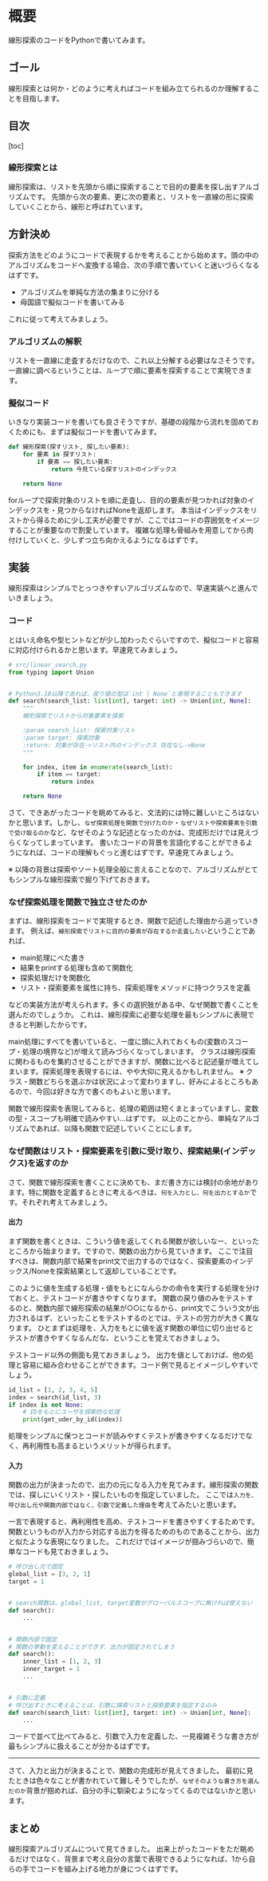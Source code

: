 # 概要

線形探索のコードをPythonで書いてみます。

## ゴール

線形探索とは何か・どのように考えればコードを組み立てられるのか理解することを目指します。

## 目次

[toc]

### 線形探索とは

線形探索は、リストを先頭から順に探索することで目的の要素を探し出すアルゴリズムです。 先頭から次の要素、更に次の要素と、リストを一直線の形に探索していくことから、線形と呼ばれています。

## 方針決め

探索方法をどのようにコードで表現するかを考えることから始めます。頭の中のアルゴリズムをコードへ変換する場合、次の手順で書いていくと迷いづらくなるはずです。

* アルゴリズムを単純な方法の集まりに分ける
* 母国語で擬似コードを書いてみる

これに従って考えてみましょう。

### アルゴリズムの解釈

リストを一直線に走査するだけなので、これ以上分解する必要はなさそうです。一直線に調べるということは、ループで順に要素を探索することで実現できます。

### 擬似コード

いきなり実装コードを書いても良さそうですが、基礎の段階から流れを固めておくためにも、まずは擬似コードを書いてみます。

```Python
def 線形探索(探すリスト, 探したい要素):
    for 要素 in 探すリスト:
        if 要素 == 探したい要素:
            return 今見ている探すリストのインデックス

    return None
```

forループで探索対象のリストを順に走査し、目的の要素が見つかれば対象のインデックスを・見つからなければNoneを返却します。
本当はインデックスをリストから得るために少し工夫が必要ですが、ここではコードの雰囲気をイメージすることが重要なので割愛しています。 複雑な処理も骨組みを用意してから肉付けしていくと、少しずつ立ち向かえるようになるはずです。


## 実装

線形探索はシンプルでとっつきやすいアルゴリズムなので、早速実装へと進んでいきましょう。

### コード

とはいえ命名や型ヒントなどが少し加わったぐらいですので、擬似コードと容易に対応付けられるかと思います。早速見てみましょう。

```Python
# src/linear_search.py
from typing import Union


# Python3.10以降であれば、戻り値の型は`int | None`と表現することもできます
def search(search_list: list[int], target: int) -> Union[int, None]:
    """
    線形探索でリストから対象要素を探索

    :param search_list: 探索対象リスト
    :param target: 探索対象
    :return: 対象が存在->リスト内のインデックス 存在なし->None
    """

    for index, item in enumerate(search_list):
        if item == target:
            return index

    return None
```

さて、できあがったコードを眺めてみると、文法的には特に難しいところはないかと思います。しかし、`なぜ探索処理を関数で分けたのか`・`なぜリストや探索要素を引数で受け取るのか`など、なぜそのような記述となったのかは、完成形だけでは見えづらくなってしまっています。
書いたコードの背景を言語化することができるようになれば、コードの理解もぐっと進むはずです。早速見てみましょう。

※ 以降の背景は探索やソート処理全般に言えることなので、アルゴリズムがとてもシンプルな線形探索で掘り下げておきます。

### なぜ探索処理を関数で独立させたのか

まずは、線形探索をコードで実現するとき、関数で記述した理由から追っていきます。 例えば、`線形探索でリストに目的の要素が存在するか走査したい`ということであれば、

* main処理にべた書き
* 結果をprintする処理も含めて関数化
* 探索処理だけを関数化
* リスト・探索要素を属性に持ち、探索処理をメソッドに持つクラスを定義

などの実装方法が考えられます。多くの選択肢がある中、なぜ関数で書くことを選んだのでしょうか。 これは、線形探索に必要な処理を最もシンプルに表現できると判断したからです。

main処理にすべてを書いていると、一度に頭に入れておくもの(変数のスコープ・処理の境界など)が増えて読みづらくなってしまいます。
クラスは線形探索に関わるものを集約させることができますが、関数に比べると記述量が増えてしまいます。探索処理を表現するには、やや大仰に見えるかもしれません。
※ クラス・関数どちらを選ぶかは状況によって変わりますし、好みによるところもあるので、今回は好きな方で書くのもよいと思います。

関数で線形探索を表現してみると、処理の範囲は短くまとまっていますし、変数の型・スコープも明確で読みやすい...はずです。
以上のことから、単純なアルゴリズムであれば、以降も関数で記述していくことにします。

### なぜ関数はリスト・探索要素を引数に受け取り、探索結果(インデックス)を返すのか

さて、関数で線形探索を書くことに決めても、まだ書き方には検討の余地があります。特に関数を定義するときに考えるべきは、`何を入力とし、何を出力とするか`です。それぞれ考えてみましょう。

#### 出力

まず関数を書くときは、こういう値を返してくれる関数が欲しいなー、といったところから始まります。ですので、関数の出力から見ていきます。
ここで注目すべきは、関数内部で結果をprint文で出力するのではなく、探索要素のインデックス/Noneを探索結果として返却していることです。

このように値を生成する処理・値をもとになんらかの命令を実行する処理を分けておくと、テストコードが書きやすくなります。
関数の戻り値のみをテストするのと、関数内部で線形探索の結果が○○になるから、print文でこういう文が出力されるはず、といったことをテストするのとでは、テストの労力が大きく異なります。
ひとまずは処理を、入力をもとに値を返す関数の単位に切り出せるとテストが書きやすくなるんだな、ということを覚えておきましょう。

テストコード以外の側面も見ておきましょう。 出力を値としておけば、他の処理と容易に組み合わせることができます。コード例で見るとイメージしやすいでしょう。

```Python
id_list = [1, 2, 3, 4, 5]
index = search(id_list, 3)
if index is not None:
    # IDをもとにユーザを探索的な処理
    print(get_uder_by_id(index))
```

処理をシンプルに保つとコードが読みやすくテストが書きやすくなるだけでなく、再利用性も高まるというメリットが得られます。

#### 入力

関数の出力が決まったので、出力の元になる入力を見てみます。線形探索の関数では、探しにいくリスト・探したいものを指定していました。
ここでは`入力を、呼び出し元や関数内部ではなく、引数で定義した理由`を考えてみたいと思います。

一言で表現すると、再利用性を高め、テストコードを書きやすくするためです。関数というものが入力から対応する出力を得るためのものであることから、出力と似たような表現になりました。
これだけではイメージが掴みづらいので、簡単なコードも見ておきましょう。

```Python
# 呼び出し元で固定
global_list = [3, 2, 1]
target = 1


# search関数は、global_list, target変数がグローバルスコープに無ければ使えない
def search():
    ...


# 関数内部で固定
# 関数の挙動を変えることができず、出力が固定されてしまう
def search():
    inner_list = [1, 2, 3]
    inner_target = 1
    ...


# 引数に定義
# 呼び出すときに考えることは、引数に探索リストと探索要素を指定するのみ
def search(search_list: list[int], target: int) -> Union[int, None]:
    ...
```

コードで並べて比べてみると、引数で入力を定義した、一見複雑そうな書き方が最もシンプルに扱えることが分かるはずです。

---

さて、入力と出力が決まることで、関数の完成形が見えてきました。
最初に見たときは色々なことが書かれていて難しそうでしたが、`なぜそのような書き方を選んだのか`背景が掴めれば、自分の手に馴染むようになってくるのではないかと思います。


## まとめ

線形探索アルゴリズムについて見てきました。
出来上がったコードをただ眺めるだけではなく、背景まで考え自分の言葉で表現できるようになれば、1から自らの手でコードを組み上げる地力が身につくはずです。
